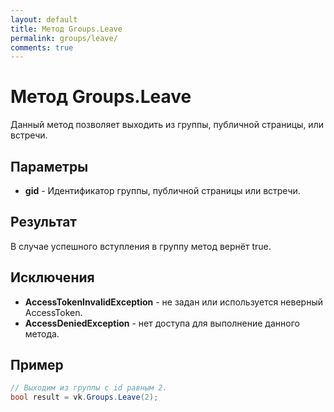 ```yaml
---
layout: default
title: Метод Groups.Leave
permalink: groups/leave/
comments: true
---
```

# Метод Groups.Leave
Данный метод позволяет выходить из группы, публичной страницы, или встречи.

## Параметры
+ **gid** - Идентификатор группы, публичной страницы или встречи.

## Результат
В случае успешного вступления в группу метод вернёт true.

## Исключения
+ **AccessTokenInvalidException** - не задан или используется неверный AccessToken.
+ **AccessDeniedException** - нет доступа для выполнение данного метода.

## Пример
```csharp
// Выходим из группы с id равным 2.
bool result = vk.Groups.Leave(2);
```
